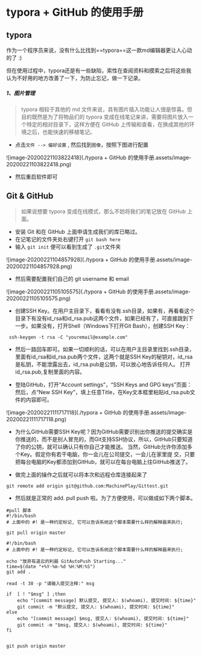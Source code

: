 # typora + GitHub 的使用手册 

## typora

作为一个程序员来说，没有什么比找到==typora==这一款md编辑器更让人心动的了 :)

但在使用过程中，typora还是有一些缺陷，索性在查阅资料和摸索之后将这些我认为不好用的地方改善了一下，为防止忘记，做一下记录。

##### 1、图片管理

>typora 相较于其他的 md 文件来说，具有图片插入功能让人很是惊喜。但目的既然是为了将物品们的 typora 变成在线笔记来讲，需要将图片放入一个特定的相对目录下，这样方便在 GitHub 上传输和查看，在换成其他的环境之后，也能快速的移植笔记。

- 点击`文件 --> 偏好设置` , 然后找到`图像`，按照下图进行配置

![image-20200221103822418](./typora + GitHub 的使用手册.assets/image-20200221103822418.png)

- 然后重启软件即可



## Git & GitHub

> 如果说想要 typora 变成在线模式，那么不妨将我们的笔记放在 GitHub 上面。

- 安装 Git 和在 GitHub 上面申请生成我们的库已略过。
- 在记笔记的文件夹处右键打开 `git bash here`
- 输入 `git init` 便可以看到生成了  `.git`文件夹

![image-20200221104857928](./typora + GitHub 的使用手册.assets/image-20200221104857928.png)


- 然后需要配置我们自己的 git username 和 email

![image-20200221105105575](./typora + GitHub 的使用手册.assets/image-20200221105105575.png)


- 创建SSH Key。在用户主目录下，看看有没有.ssh目录，如果有，再看看这个目录下有没有id_rsa和id_rsa.pub这两个文件，如果已经有了，可直接跳到下一步。如果没有，打开Shell（Windows下打开Git Bash），创建SSH Key：
~~~nginx
 ssh-keygen -t rsa -C "youremail@example.com"
~~~

- 然后一路回车即可。如果一切顺利的话，可以在用户主目录里找到.ssh目录，里面有id_rsa和id_rsa.pub两个文件，这两个就是SSH Key的秘钥对，id_rsa是私钥，不能泄露出去，id_rsa.pub是公钥，可以放心地告诉任何人。
打开id_rsa.pub,复制里面的内容。

- 登陆GitHub，打开“Account settings”，“SSH Keys and GPG keys”页面：
然后，点“New SSH Key”，填上任意Title，在Key文本框里粘贴id_rsa.pub文件的内容即可。

![image-20200221111717118](./typora + GitHub 的使用手册.assets/image-20200221111717118.png)

- 为什么GitHub需要SSH Key呢？因为GitHub需要识别出你推送的提交确实是你推送的，而不是别人冒充的，而Git支持SSH协议，所以，GitHub只要知道了你的公钥，就可以确认只有你自己才能推送。
当然，GitHub允许你添加多个Key。假定你有若干电脑，你一会儿在公司提交，一会儿在家里提   交，只要把每台电脑的Key都添加到GitHub，就可以在每台电脑上往GitHub推送了。

- 做完上面的操作之后就可以将本次和远程仓库连接起来了

~~~nginx
git remote add origin git@github.com:MachinePlay/Gittest.git
~~~

- 然后就是正常的 add.  pull  push 啦。为了方便使用，可以做成如下两个脚本。

~~~shell
#pull 脚本
#!/bin/bash
# 上面中的 #! 是一种约定标记, 它可以告诉系统这个脚本需要什么样的解释器来执行;

git pull origin master
~~~

~~~shell
#!/bin/bash
# 上面中的 #! 是一种约定标记, 它可以告诉系统这个脚本需要什么样的解释器来执行;

echo "放弃有道云的利器 GitAutoPush Starting..."
time=$(date "+%Y-%m-%d %H:%M:%S")
git add .

read -t 30 -p "请输入提交注释:" msg

if  [ ! "$msg" ] ;then
    echo "[commit message] 默认提交, 提交人: $(whoami), 提交时间: ${time}"
	git commit -m "默认提交, 提交人: $(whoami), 提交时间: ${time}"
else
    echo "[commit message] $msg, 提交人: $(whoami), 提交时间: ${time}"
	git commit -m "$msg, 提交人: $(whoami), 提交时间: ${time}"
fi

	
git push origin master
~~~
